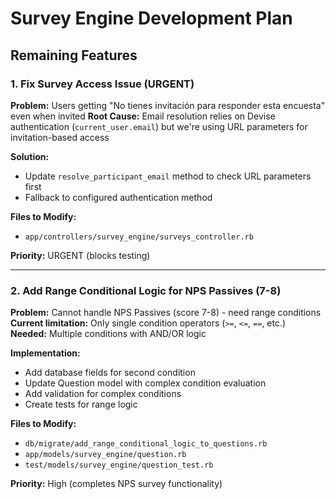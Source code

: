 # Survey Engine Development Plan

## Remaining Features

### 1. Fix Survey Access Issue (URGENT)

**Problem:** Users getting "No tienes invitación para responder esta encuesta" even when invited
**Root Cause:** Email resolution relies on Devise authentication (`current_user.email`) but we're using URL parameters for invitation-based access

**Solution:**
- Update `resolve_participant_email` method to check URL parameters first
- Fallback to configured authentication method

**Files to Modify:**
- `app/controllers/survey_engine/surveys_controller.rb`

**Priority:** URGENT (blocks testing)

---

### 2. Add Range Conditional Logic for NPS Passives (7-8)

**Problem:** Cannot handle NPS Passives (score 7-8) - need range conditions  
**Current limitation:** Only single condition operators (`>=`, `<=`, `==`, etc.)  
**Needed:** Multiple conditions with AND/OR logic

**Implementation:**
- Add database fields for second condition
- Update Question model with complex condition evaluation
- Add validation for complex conditions
- Create tests for range logic

**Files to Modify:**
- `db/migrate/add_range_conditional_logic_to_questions.rb`
- `app/models/survey_engine/question.rb`
- `test/models/survey_engine/question_test.rb`

**Priority:** High (completes NPS survey functionality)

